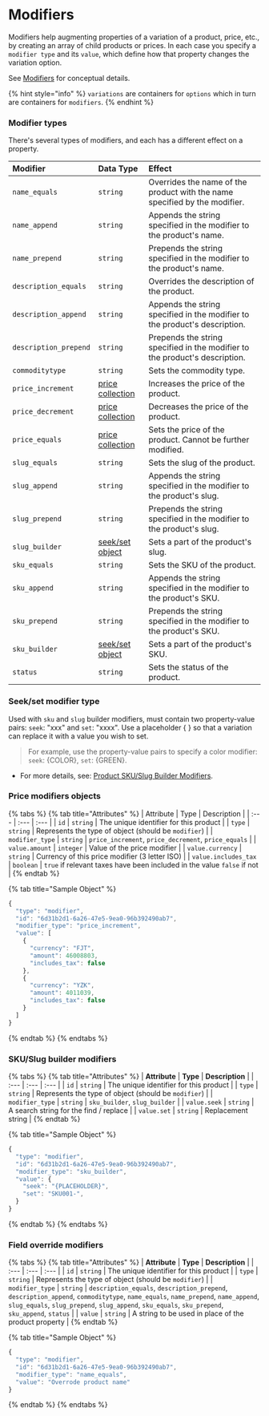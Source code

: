 # Modifiers

Modifiers help augmenting properties of a variation of a product, price, etc., by creating an array of child products or prices. In each case you specify a `modifier type` and its `value`, which define how that property changes the variation option.

See [Modifiers](https://developers.moltin.com/~/drafts/-LJTp18a2-7cLeeCK3px/primary/guides/modifiers) for conceptual details. 

{% hint style="info" %}
`variations` are containers for `options` which in turn are containers for `modifiers`.
{% endhint %}

### Modifier types

There's several types of modifiers, and each has a different effect on a property.

| Modifier | Data Type | Effect |
| :--- | :--- | :--- |
| `name_equals` | `string` | Overrides the name of the product with the name specified by the modifier. |
| `name_append` | `string` | Appends the string specified in the modifier to the product's name. |
| `name_prepend` | `string` | Prepends the string specified in the modifier to the product's name. |
| `description_equals` | `string` | Overrides the description of the product. |
| `description_append` | `string` | Appends the string specified in the modifier to the product's description. |
| `description_prepend` | `string` | Prepends the string specified in the modifier to the product's description. |
| `commoditytype` | `string` | Sets the commodity type. |
| `price_increment` | [price collection](./#price-modifiers-objects) | Increases the price of the product. |
| `price_decrement` | [price collection](./#price-modifiers-objects) | Decreases the price of the product. |
| `price_equals` | [price collection](./#price-modifiers-objects) | Sets the price of the product. Cannot be further modified. |
| `slug_equals` | `string` | Sets the slug of the product. |
| `slug_append` | `string` | Appends the string specified in the modifier to the product's slug. |
| `slug_prepend` | `string` | Prepends the string specified in the modifier to the product's slug. |
| `slug_builder` | [seek/set object](./#sku-slug-builder-modifiers) | Sets a part of the product's slug. |
| `sku_equals` | `string` | Sets the SKU of the product. |
| `sku_append` | `string` | Appends the string specified in the modifier to the product's SKU. |
| `sku_prepend` | `string` | Prepends the string specified in the modifier to the product's SKU. |
| `sku_builder` | [seek/set object](./#sku-slug-builder-modifiers) | Sets a part of the product's SKU. |
| `status` | `string` | Sets the status of the product. |

### Seek/set modifier type

Used with `sku` and `slug` builder modifiers, must contain two property-value pairs: `seek`: "xxx" and `set`: "xxxx". Use a placeholder { } so that a variation can replace it with a value you wish to set.  

> For example, use the property-value pairs to specify a color modifier: `seek`: {COLOR}, `set`: {GREEN}.

* For more details, see: [Product SKU/Slug Builder Modifiers](https://developers.moltin.com/guides/product/modifiers).

### Price modifiers objects

{% tabs %}
{% tab title="Attributes" %}
| Attribute | Type | Description |
| :--- | :--- | :--- |
| `id` | `string` | The unique identifier for this product |
| `type` | `string` | Represents the type of object \(should be `modifier`\) |
| `modifier_type` | `string` | `price_increment`, `price_decrement`, `price_equals` |
| `value.amount` | `integer` | Value of the price modifier |
| `value.currency` | `string` | Currency of this price modifier \(3 letter ISO\) |
| `value.includes_tax` | `boolean` | `true` if relevant taxes have been included in the value `false` if not |
{% endtab %}

{% tab title="Sample Object" %}
```javascript
{
  "type": "modifier",
  "id": "6d31b2d1-6a26-47e5-9ea0-96b392490ab7",
  "modifier_type": "price_increment",
  "value": [
    {
      "currency": "FJT",
      "amount": 46008803,
      "includes_tax": false
    },
    {
      "currency": "YZK",
      "amount": 4011039,
      "includes_tax": false
    }
  ]
}
```
{% endtab %}
{% endtabs %}

### SKU/Slug builder modifiers

{% tabs %}
{% tab title="Attributes" %}
| **Attribute** | **Type** | **Description** |
| :--- | :--- | :--- |
| `id` | `string` | The unique identifier for this product |
| `type` | `string` | Represents the type of object \(should be `modifier`\) |
| `modifier_type` | `string` | `sku_builder`, `slug_builder` |
| `value.seek` | `string` | A search string for the find / replace |
| `value.set` | `string` | Replacement string |
{% endtab %}

{% tab title="Sample Object" %}
```javascript
{
  "type": "modifier",
  "id": "6d31b2d1-6a26-47e5-9ea0-96b392490ab7",
  "modifier_type": "sku_builder",
  "value": {
    "seek": "{PLACEHOLDER}",
    "set": "SKU001-",
  }
}
```
{% endtab %}
{% endtabs %}

### Field override modifiers

{% tabs %}
{% tab title="Attributes" %}
| **Attribute** | **Type** | **Description** |
| :--- | :--- | :--- |
| `id` | `string` | The unique identifier for this product |
| `type` | `string` | Represents the type of object \(should be `modifier`\) |
| `modifier_type` | `string` | `description_equals`, `description_prepend`, `description_append`, `commoditytype`, `name_equals`, `name_prepend`, `name_append`, `slug_equals`, `slug_prepend`, `slug_append`, `sku_equals`, `sku_prepend`, `sku_append`, `status` |
| `value` | `string` | A string to be used in place of the product property |
{% endtab %}

{% tab title="Sample Object" %}
```javascript
{
  "type": "modifier",
  "id": "6d31b2d1-6a26-47e5-9ea0-96b392490ab7",
  "modifier_type": "name_equals",
  "value": "Overrode product name"
}
```
{% endtab %}
{% endtabs %}

